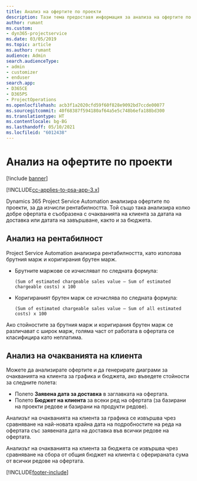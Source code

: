 ```yaml
---
title: Анализ на офертите по проекти
description: Тази тема предоставя информация за анализа на офертите по проекти.
author: rumant
ms.custom:
- dyn365-projectservice
ms.date: 03/05/2019
ms.topic: article
ms.author: rumant
audience: Admin
search.audienceType:
- admin
- customizer
- enduser
search.app:
- D365CE
- D365PS
- ProjectOperations
ms.openlocfilehash: acb3f1a2020cfd59f60f828e9092bd7ccde00077
ms.sourcegitcommit: 40f68387f594180af64a5e5c748b6efa188bd300
ms.translationtype: HT
ms.contentlocale: bg-BG
ms.lasthandoff: 05/10/2021
ms.locfileid: "6012438"
---
```

# <a name="analysis-of-project-quotes"></a>Анализ на офертите по проекти

[!include [banner](../includes/psa-now-project-operations.md)]

[!INCLUDE[cc-applies-to-psa-app-3.x](../includes/cc-applies-to-psa-app-3x.md)]

Dynamics 365 Project Service Automation анализира офертите по проекти, за да изчисли рентабилността. Той също така анализира колко добре офертата е съобразена с очакванията на клиента за датата на доставка или датата на завършване, както и за бюджета.

## <a name="profitability-analysis"></a>Анализ на рентабилност

Project Service Automation анализира рентабилността, като използва брутния марж и коригирания брутен марж.

- Брутните маржове се изчисляват по следната формула:

  `
    (Sum of estimated chargeable sales value – Sum of estimated chargeable costs) x 100
  `
- Коригираният брутен марж се изчислява по следната формула:

  `
    (Sum of estimated chargeable sales value – Sum of all estimated costs) x 100
  `

Ако стойностите за брутния марж и коригирания брутен марж се различават с широк марж, голяма част от работата в офертата се класифицира като неплатима.

## <a name="analysis-of-customer-expectations"></a>Анализ на очакванията на клиента

Можете да анализирате офертите и да генерирате диаграми за очакванията на клиента за графика и бюджета, ако въведете стойности за следните полета:

- Полето **Заявена дата за доставка** в заглавката на офертата.
- Полето **Бюджет на клиента** за всеки ред на офертата (за базирани на проекти редове и базирани на продукти редове).

Анализът на очакванията на клиента за графика се извършва чрез сравняване на най-новата крайна дата на подробностите на реда на офертата със заявената дата на доставка във всички редове на офертата.

Анализът на очакванията на клиента за бюджета се извършва чрез сравняване на сбора от общия бюджет на клиента с оферираната сума от всички редове на офертата.


[!INCLUDE[footer-include](../includes/footer-banner.md)]